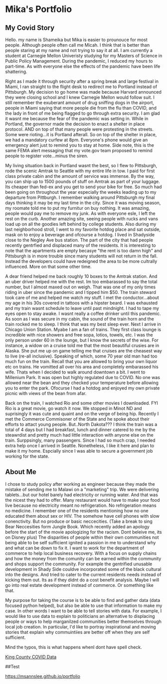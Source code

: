 #  Mika's Portfolio

## My Covid Story
  Hello. my name is Shameika but Mika is easier to prounouce for most people. Although people often call me Micah. I think that is better than people staring at my name and not trying to say it at all. I am currently a student at Carnegie Mellon Univeristy studying for my Masters of Science in Public Policy Management. During the pandemic, I reduced my hours to part-time. As with everyone else the effects of the pandemic have been life shattering.  

  Right as I made it through security after a spring break and large festival in Miami, I ran straight to the flight desk to redirect me to Portland instead of Pittsburgh.  My decision to go home was made because Harvard announced they were closing school and I knew Carnegie Mellon would follow suit. I still remember the exuberant amount of drug sniffing dogs in the airport, people in Miami saying that more people die from the flu than COVID, and the lady in front of me being flagged to go through extra security. I am glad it wasnt me because the fear of the pandemic was setting in. While in Portland, the governor made the decision to enact a shelter in place protocol. AND on top of that many people were protesting in the streets. Some were rioting...it is Portland afterall. So on top of the shelter in place, we had a mandatory curfew at 8pm. Everyone's phone would give an emergency alert just to remind you to stay at home. Side note, this is the same FEMA alert messaging that my vote.gov team proposed to remind people to register vote...minus the siren. 
  
   My living situation back in  Portland wasnt the best, so I flew to Pittsburgh, rode the scenic Amtrak to Seattle with my entire life in tow. I paid for first class private cabin and the amount of service was immense. By the way, you can ship up to 1500 pounds of stuff on Amtrak as part of your luggage. Its cheaper than fed-ex and you get to send your bike for free. So much had been going on throughout the year especially the weeks leading up to my departure from Pittburgh. I remember walking around Pittsburgh my final days thinking it may be my last time in the city. Since it was moving season, my roomate told me to put my furnitur on buy nothing. It was amazing, people would pay me to remove my junk. As with everyone esle, I left the rest on the curb. Another amazing site, seeing people with rucks and vans load up on all the goodies left behind by college students. Also during my last neighborhood stroll, I went to my favorite hotdog place and sat outside, mask on to enjoy a beverage and ofcourse a hotdog. I lived in Shadyside close to the Negley Ave bus station. The part of the city that had people recently gentrfied and displaced many of the residents. It is interesting to note that the apartments are empty becasye "the rent is too damn high" and Pittsburgh is in more trouble since many students will not return in the fall. Instead the developers could have redeigned the area to be more cultrally influenced. More on that some other time. 
   
   A dear friend helped me back roughly 10 boxes to the Amtrak station. And an uber driver helped me with the rest. Im too embarassed to say the total number, but I almost maxed out on weigh. That was one of my only times riding in uber since the pandemic and I tipped him $50. The train steward took care of me and helped me watch my stuff. I met the conductor...about my age in his 30s covered in tattoos with a hipster beard. I was exhausted and my train wasnt schedule to leave until past mindnight. I had to tape my eyes open to stay awake. I wasnt really a coffee drinker until this pandemic. As soon as I was secure in my cabin, the sound of the train horn and the train rocked me to sleep. I think that was my best sleep ever. Next I arrive in Chicago Union Station. Myabe I am a fan of trains. They first class lounge is incredible with nice showers and free sopa, lotios, towels, etc. I was the only person under 60 in the lounge, but I know the secrets of the wise. For instance, a widow on a cruise told me that the most beautiful crusies are in Alaska. She put me up on game telling me that cruises are the cheasest way to live (re-all inclusive). Speaking of which, some 70 year old man had too much fun on the train. Recall that you are allowed to bring your own liquor etc on trains. He vomitted all over his area and completely embarassed his wife. Thats when I decided to walk around downtown a bit. I went to Millenium Park. It was open but highly regulated due to COVID. No one was allowed near the bean and they checked your temperature before allowing you to enter the park. Ofocurse I had a hotdog and enjoyed my own private picnic with views of the bean from afar. 
   
   Back on the train, I watched Rio and some other movies I downloaded. FYI Rio is a great movie, go watch it now. We stopped in Minot ND and suprisingly it was cute and quaint and on the verge of being hip. Recently I met the Commerce Commisoner of the State and he spoke about their efforts to attact young people. But..North Dakota??? I think the train was a total of 4 days but I had breakfast, lunch and dinner catered to me by the steawrdist and pretty much had little interaction with anyone else on the train. Surppsingly, many passengers. Since I had so much crap, I needed extra help once I arrived in Seattle. Nonetheless, I like it here and plan to make it my home. Espcially since I was able to secure a government job working for the state. 


## About Me

I chose to study policy after working as engineer because they made the mistake of sending me to Malawi on a "marketing" trip. We were delivering tablets...but our hotel barely had electricity or running water. And that was the nicest they had to offer. Many restaurant would have to make your food live because no electricity meant no refrigeration. No refrigeration means no medicine. I remember one of the residents mentioning how no one educated them about sex or HIV. The somehow have cell phones with slow conenctivity. But no produce or basic neccecities. (Take a break to sing Bear Neccesities form Jungle Book. Which recently added an apology before the start of the movie apologizing for the racism. Dont beleive me, its on Disney plus) The disparities of people within their own communities not being able to be self sufficient ignited a passion in me to understand why and what can be down to fix it. I want to work for the department of commerce to help local business recovery. With a focus on supply chains and how the money from the comunity can be earned within the community and shops support the community. For example the gentrified unusable development in Shady Side couldve incorporated some of the black cultural into the designs. And tried to cater to the current residents needs instead of kicking them out. Its as if they didnt do a cost benefit analysis. Maybe I will go into real estate development instead of commerce. Or something like that. 

My purpose for taking the course is to be able to find and gather data (data focused python helped), but also be able to use that information to make my case. In other words I want to be able to tell stories with data. For example, I would like to use data to explain to politicians an alternative to displacing people or ways to help marganilzed communities better themselves through local job creation. In particular, I'd like to portray inspirational and moving stories that explain why commuintiies are better off when they are self sufficient. 

Mind the typos, this is what happens whenI dont have spell check. 

[King County COVID Data](kingcountycovid.md)


##Test

https://msannslee.github.io/portfolio
